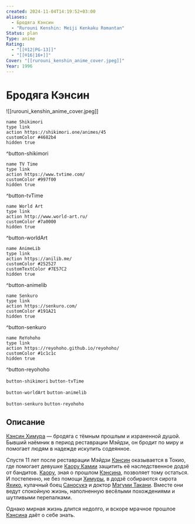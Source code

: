```yaml
---
created: 2024-11-04T14:19:52+03:00
aliases:
  - Бродяга Кэнсин
  - "Rurouni Kenshin: Meiji Kenkaku Romantan"
Status: plan
Type: anime
Rating:
  - "[[®️12|PG-13]]"
  - "[[®️16|16+]]"
Cover: "[[rurouni_kenshin_anime_cover.jpeg]]"
Year: 1996
---
```


# Бродяга Кэнсин

![[rurouni_kenshin_anime_cover.jpeg]]

```button
name Shikimori
type link
action https://shikimori.one/animes/45
customColor #4682b4
hidden true
```
^button-shikimori

```button
name TV Time
type link
action https://www.tvtime.com/
customColor #997f00
hidden true
```
^button-tvTime

```button
name World Art
type link
action http://www.world-art.ru/
customColor #7a0000
hidden true
```
^button-worldArt

```button
name AnimeLib
type link
action https://anilib.me/
customColor #252527
customTextColor #7E57C2
hidden true
```
^button-animelib

```button
name Senkuro
type link
action https://senkuro.com/
customColor #191A21
hidden true
```
^button-senkuro

```button
name ReYohoho
type link
action https://reyohoho.github.io/reyohoho/
customColor #1c1c1c
hidden true
```
^button-reyohoho

`button-shikimori` `button-tvTime`

`button-worldArt` `button-animelib`

`button-senkuro` `button-reyohoho`

## Описание

[Кэнсин Химура](https://shikimori.one/characters/147-kenshin-himura) — бродяга с тёмным прошлым и израненной душой. Бывший наёмник в период реставрации Мэйдзи, он бродит по миру и помогает людям в надежде искупить содеянное.

Спустя 11 лет после реставрации Мэйдзи [Кэнсин](https://shikimori.one/characters/147-kenshin-himura) оказывается в Токио, где помогает девушке [Каору Камии](https://shikimori.one/characters/148-kaoru-kamiya) защитить её наследственное додзё от бандитов. [Каору](https://shikimori.one/characters/148-kaoru-kamiya), зная о прошлом [Кэнсина](https://shikimori.one/characters/147-kenshin-himura), позволяет тому остаться. И постепенно, не без помощи [Химуры](https://shikimori.one/characters/147-kenshin-himura), в додзё собираются сирота [Яхико](https://shikimori.one/characters/150-yahiko-myoujin), кулачный боец [Саносукэ](https://shikimori.one/characters/149-sanosuke-sagara) и доктор [Мэгуми Такани](https://shikimori.one/characters/151-megumi-takani). Вместе они ведут спокойную жизнь, наполненную весёлыми похождениями и шутливыми перепалками.

Однако мирная жизнь длится недолго, и вскоре мрачное прошлое [Кэнсина](https://shikimori.one/characters/147-kenshin-himura) даёт о себе знать.
